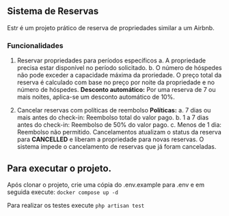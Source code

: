## Sistema de Reservas

Estr é um projeto prático de reserva de propriedades similar a um Airbnb.

### Funcionalidades

1. Reservar propriedades para períodos específicos
  a. A propriedade precisa estar disponível no período solicitado.
  b. O número de hóspedes não pode exceder a capacidade máxima da proriedade.
O preço total da reserva é calculado com base no preço por noite da propriedade e no número de hóspedes.
**Desconto automático:** Por uma reserva de 7 ou mais noites, aplica-se um desconto automático de 10%.

2. Cancelar reservas com políticas de reembolso
**Políticas:**
 a. 7 dias ou mais antes do check-in: Reembolso total do valor pago.
 b. 1 a 7 dias antes do check-in: Reembolso de 50% do valor pago.
 c. Menos de 1 dia: Reembolso não permitido.
Cancelamentos atualizam o status da reserva para **CANCELLED** e liberam a propriedade para novas reservas.
O sistema impede o cancelamento de reservas que já foram canceladas.


## Para executar o projeto.

Após clonar o projeto, crie uma cópia do .env.example para .env e em seguida execute: `docker compose up -d`

Para realizar os testes execute `php artisan test`
